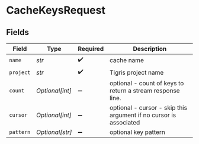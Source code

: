 # CacheKeysRequest


## Fields

| Field                                                             | Type                                                              | Required                                                          | Description                                                       |
| ----------------------------------------------------------------- | ----------------------------------------------------------------- | ----------------------------------------------------------------- | ----------------------------------------------------------------- |
| `name`                                                            | *str*                                                             | :heavy_check_mark:                                                | cache name                                                        |
| `project`                                                         | *str*                                                             | :heavy_check_mark:                                                | Tigris project name                                               |
| `count`                                                           | *Optional[int]*                                                   | :heavy_minus_sign:                                                | optional - count of keys to return a stream response line.        |
| `cursor`                                                          | *Optional[int]*                                                   | :heavy_minus_sign:                                                | optional - cursor - skip this argument if no cursor is associated |
| `pattern`                                                         | *Optional[str]*                                                   | :heavy_minus_sign:                                                | optional key pattern                                              |